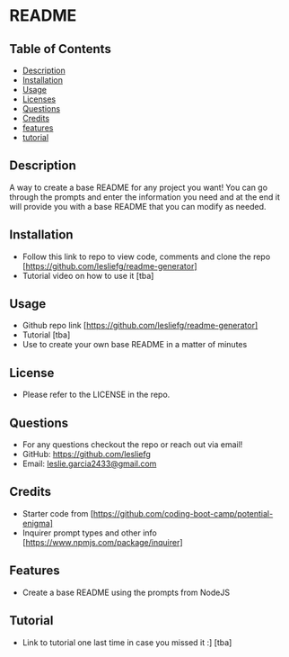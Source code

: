 # README

## Table of Contents
* [Description](#description)
* [Installation](#installation)
* [Usage](#usage) 
* [Licenses](#license)
* [Questions](#questions)
* [Credits](#credits)
* [features](#features)
* [tutorial](#tutorial)

## Description
A way to create a base README for any project you want! You can go through the prompts and enter the information you need and at the end it will provide you with a base README that you can modify as needed.

## Installation
- Follow this link to repo to view code, comments and clone the repo [https://github.com/lesliefg/readme-generator]
- Tutorial video on how to use it [tba]

## Usage
- Github repo link [https://github.com/lesliefg/readme-generator]
- Tutorial [tba]
- Use to create your own base README in a matter of minutes

## License
- Please refer to the LICENSE in the repo.

## Questions
- For any questions checkout the repo or reach out via email!  
- GitHub: https://github.com/lesliefg  
- Email: leslie.garcia2433@gmail.com

## Credits
- Starter code from [https://github.com/coding-boot-camp/potential-enigma] 
- Inquirer prompt types and other info [https://www.npmjs.com/package/inquirer]

## Features
- Create a base README using the prompts from NodeJS

## Tutorial
- Link to tutorial one last time in case you missed it :] [tba]
